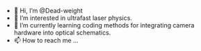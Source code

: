 - 👋 Hi, I’m @Dead-weight
- 👀 I’m interested in ultrafast laser physics.
- 🌱 I’m currently learning coding methods for integrating camera hardware into optical schematics. 
- 📫 How to reach me ...

<!---
Dead-weight/Dead-weight is a ✨ special ✨ repository because its `README.md` (this file) appears on your GitHub profile.
You can click the Preview link to take a look at your changes.
--->
